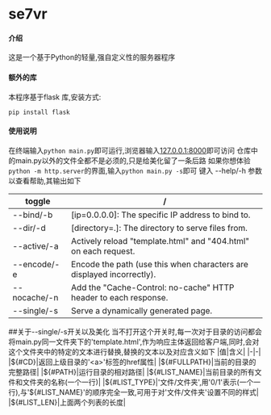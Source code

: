 # se7vr

#### 介绍
这是一个基于Python的轻量,强自定义性的服务器程序

#### 额外的库
本程序基于flask 库,安装方式:

```shell
pip install flask
```

#### 使用说明

在终端输入`python main.py`即可运行,浏览器输入[127.0.0.1:8000](http://127.0.0.1:8000)即可访问
仓库中的main.py以外的文件全都不是必须的,只是给美化留了一条后路
如果你想体验 `python -m http.server`的界面,输入`python main.py -s`即可
键入 --help/-h 参数以查看帮助,其输出如下

|toggle|/|
|---|---|
| --bind/-b | [ip=0.0.0.0]: The specific IP address to bind to. |
| --dir/-d  | [directory=.]: The directory to serve files from. |
|--active/-a| Actively reload "template.html" and "404.html" on each request.|
|--encode/-e| Encode the path (use this when characters are displayed incorrectly).|
|--nocache/-n| Add the "Cache-Control: no-cache" HTTP header to each response.|
|--single/-s| Serve a dynamically generated page.|

##关于--single/-s开关以及美化
当不打开这个开关时,每一次对于目录的访问都会将main.py同一文件夹下的'template.html',作为响应主体返回给客户端,同时,会对这个文件夹中的特定的文本进行替换,替换的文本以及对应含义如下
|值|含义|
|-|-|
|${#CD}|返回上级目录的'<a>'标签的href属性|
|${#FULLPATH}|当前的目录的完整路径|
|${#PATH}|运行目录的相对路径|
|${#LIST_NAME}|当前目录的所有文件和文件夹的名称(一个一行)|
|${#LIST_TYPE}|'文件/文件夹',用'0/1'表示(一个一行),与'${#LIST_NAME}'的顺序完全一致,可用于对'文件/文件夹'设置不同的样式|
|${#LIST_LEN}|上面两个列表的长度|
